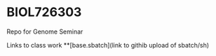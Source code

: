 # BIOL726303
Repo for Genome Seminar

Links to class work
**[base.sbatch](link to githib upload of sbatch/sh)
